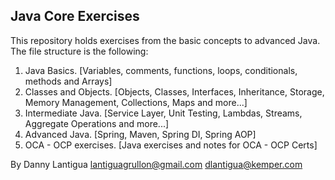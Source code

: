 ## Java Core Exercises

This repository holds exercises from the basic concepts to advanced Java. The file structure is the following:

1. Java Basics. [Variables, comments, functions, loops, conditionals, methods and Arrays]
2. Classes and Objects. [Objects, Classes, Interfaces, Inheritance, Storage, Memory Management, Collections, Maps and more...]
3. Intermediate Java. [Service Layer, Unit Testing, Lambdas, Streams, Aggregate Operations and more...]
4. Advanced Java. [Spring, Maven, Spring DI, Spring AOP]
5. OCA - OCP exercises. [Java exercises and notes for OCA - OCP Certs]

By Danny Lantigua
lantiguagrullon@gmail.com
dlantigua@kemper.com